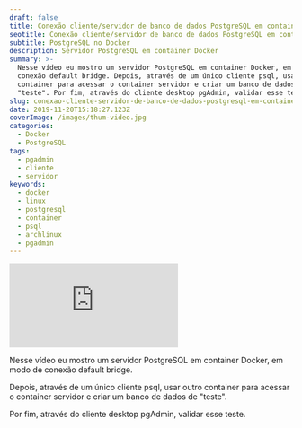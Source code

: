 ```yaml
---
draft: false
title: Conexão cliente/servidor de banco de dados PostgreSQL em container Docker
seotitle: Conexão cliente/servidor de banco de dados PostgreSQL em container Docker
subtitle: PostgreSQL no Docker
description: Servidor PostgreSQL em container Docker
summary: >-
  Nesse vídeo eu mostro um servidor PostgreSQL em container Docker, em modo de
  conexão default bridge. Depois, através de um único cliente psql, usar outro
  container para acessar o container servidor e criar um banco de dados de
  "teste". Por fim, através do cliente desktop pgAdmin, validar esse teste.
slug: conexao-cliente-servidor-de-banco-de-dados-postgresql-em-container-docker
date: 2019-11-20T15:18:27.123Z
coverImage: /images/thum-video.jpg
categories:
  - Docker
  - PostgreSQL
tags:
  - pgadmin
  - cliente
  - servidor
keywords:
  - docker
  - linux
  - postgresql
  - container
  - psql
  - archlinux
  - pgadmin
---
```

<div class="youtube">
<iframe class="video" src="https://www.youtube.com/embed/uJG7wLotfq8" frameborder="0" allow="accelerometer; autoplay; encrypted-media; gyroscope; picture-in-picture" allowfullscreen></iframe>
</div>

Nesse vídeo eu mostro um servidor PostgreSQL em container Docker, em modo de conexão default bridge. 

Depois, através de um único cliente psql, usar outro container para acessar o container servidor e criar um banco de dados de "teste". 

Por fim, através do cliente desktop pgAdmin, validar esse teste.


